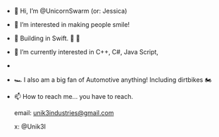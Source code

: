 - 👋 Hi, I’m @UnicornSwarm (or: Jessica) 
- 👀 I’m interested in making people smile!
- 🏰 Building in Swift. 📲 🍎
- 🌱 I’m currently interested in C++, C#, Java Script,
- 
- 🏎️ I also am a big fan of Automotive anything! Including dirtbikes 🏍️
  


- 📫 How to reach me... you have to reach.
  
  email: unik3industries@gmail.com
  
  x: @Unik3I

